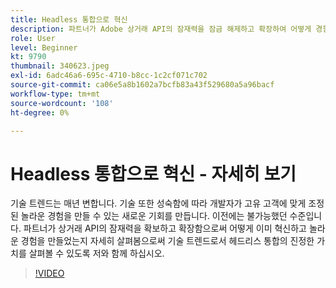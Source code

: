 ```yaml
---
title: Headless 통합으로 혁신
description: 파트너가 Adobe 상거래 API의 잠재력을 잠금 해제하고 확장하여 어떻게 경험을 혁신하고 창출했는지 자세히 살펴보십시오.
role: User
level: Beginner
kt: 9790
thumbnail: 340623.jpeg
exl-id: 6adc46a6-695c-4710-b8cc-1c2cf071c702
source-git-commit: ca06e5a8b1602a7bcfb83a43f529680a5a96bacf
workflow-type: tm+mt
source-wordcount: '108'
ht-degree: 0%

---
```


# Headless 통합으로 혁신 - 자세히 보기

기술 트렌드는 매년 변합니다. 기술 또한 성숙함에 따라 개발자가 고유 고객에 맞게 조정된 놀라운 경험을 만들 수 있는 새로운 기회를 만듭니다. 이전에는 불가능했던 수준입니다. 파트너가 상거래 API의 잠재력을 확보하고 확장함으로써 어떻게 이미 혁신하고 놀라운 경험을 만들었는지 자세히 살펴봄으로써 기술 트렌드로서 헤드리스 통합의 진정한 가치를 살펴볼 수 있도록 저와 함께 하십시오.

>[!VIDEO](https://video.tv.adobe.com/v/340623/?quality=12&learn=on)
